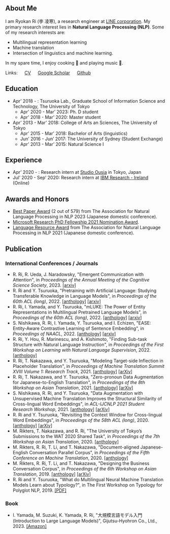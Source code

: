 ## About Me

I am Ryokan Ri (李 凌寒), a research engineer at [LINE corporation](https://linecorp.com/en).
My primary research interest lies in **Natural Language Processing (NLP)**.
Some of my research interests are:

- Multilingual representation learning
- Machine translation
- Intersection of linguistics and machine learning.

In my spare time, I enjoy cooking 🍳 and playing music 🎸.

Links: &emsp;
[CV](/assets/resume_research.pdf) &emsp;
[Google Scholar](https://scholar.google.co.jp/citations?user=z9is5FAAAAAJ) &emsp;
[Github](https://github.com/Ryou0634)

## Education

- Apr’ 2018 - : Tsuruoka Lab., Graduate School of Information Science and Technology, The University of Tokyo
  - Apr’ 2020 - Mar’ 2023: Ph. D student
  - Apr’ 2018 - Mar’ 2020: Master student
- Apr’ 2013 - Mar’ 2018: College of Arts an Sciences, The University of Tokyo
  - Apr’ 2015 - Mar’ 2018: Bachelor of Arts (linguistics)
  - Jun’ 2016 - Jun’ 2017: The University of Sydney (Student Exchange)
  - Apr’ 2013 - Mar’ 2015: Natural Science Ⅰ

## Experience

- Apr’ 2020 - : Research intern at [Studio Ousia](https://www.ousia.jp/en/) in Tokyo, Japan
- Jul’ 2020 - Sep’ 2020: Research intern at [IBM Research - Ireland](https://www.research.ibm.com/labs/ireland/) (Online)

## Awards and Honors
- [Best Paper Award](https://www.anlp.jp/nlp2023/award.html) (2 out of 579) from The Association for Natural Language Processing in NLP 2023 (Japanese domestic conference).
- [Microsoft Research PhD Fellowship 2021 Nomination Award](https://www.microsoft.com/en-us/research/lab/microsoft-research-asia/articles/eleven-phd-students-are-awarded-the-2021-microsoft-research-asia-fellowship-award/).
- [Language Resource Award](https://www.anlp.jp/nlp2021/award.html) from The Association for Natural Language Processing in NLP 2021 (Japanese domestic conference).


## Publication

### International Conferences / Journals

- R. Ri, R. Ueda, J. Naradowsky, "Emergent Communication with Attention", in *Proceedings of the Annual Meeting of the Cognitive Science Society*, 2023. [[arxiv]](https://arxiv.org/abs/2305.10920)
- R. Ri and Y. Tsuruoka, "Pretraining with Artificial Language: Studying Transferable Knowledge in Language Models", in *Proceedings of the 60th ACL (long)*, 2022. [[anthology]](https://aclanthology.org/2022.acl-long.504/) [[arxiv]](https://arxiv.org/abs/2203.10326/)
- R. Ri, I. Yamada, and Y. Tsuruoka, "mLUKE: The Power of Entity Representations in Multilingual Pretrained Language Models", in *Proceedings of the 60th ACL (long)*, 2022. [[anthology]](https://aclanthology.org/2022.acl-long.505/) [[arxiv]](https://arxiv.org/abs/2110.08151/)
- S. Nishikawa, R. Ri, I. Yamada, Y. Tsuruoka, and I. Echizen, "EASE: Entity-Aware Contrastive Learning of Sentence Embedding", in *Proceedings of NAACL*, 2022. [[anthology]](https://aclanthology.org/2022.naacl-main.284/) [[arxiv]](https://arxiv.org/abs/2205.04260/)
- R. Ri, Y. Hou, R. Marinescu, and A. Kishimoto, "Finding Sub-task Structure with Natural Language Instruction", in *Proceedings of the First Workshop on Learning with Natural Language Supervision*, 2022. [[anthology]](https://aclanthology.org/2022.lnls-1.1/)
- R. Ri, T. Nakazawa, and Y. Tsuruoka, "Modeling Target-side Inflection in Placeholder Translation", in *Proceedings of Machine Translation Summit XVIII Volume 1: Research Track*, 2021. [[anthology]](https://aclanthology.org/2021.mtsummit-research.19/) [[arXiv]](https://arxiv.org/abs/2107.00334)
- R. Ri, T. Nakazawa, and Y. Tsuruoka, "Zero-pronoun Data Augmentation for Japanese-to-English Translation", in *Proceedings of the 8th Workshop on Asian Translation*, 2021. [[anthology]](https://aclanthology.org/2021.wat-1.11/) [[arXiv]](https://arxiv.org/abs/2107.00318)
- S. Nishikawa, R. Ri, and Y. Tsuruoka, "Data Augmentation with Unsupervised Machine Translation Improves the Structural Similarity of Cross-lingual Word Embeddings", in *ACL-IJCNLP 2021 Student Research Workshop*, 2021. [[anthology]](https://aclanthology.org/2021.acl-srw.17/) [[arXiv]](https://arxiv.org/abs/2006.00262)
- R. Ri and Y. Tsuruoka, "Revisiting the Context Window for Cross-lingual Word Embeddings", in *Proceedings of the 58th ACL (long)*, 2020. [[anthology]](https://www.aclweb.org/anthology/2020.acl-main.94/) [[arXiv]](https://arxiv.org/abs/2004.10813)
- M. Rikters, T. Nakazawa, and R. Ri, "The University of Tokyo’s Submissions to the WAT 2020 Shared Task", in *Proceedings of the 7th Workshop on Asian Translation*, 2020. [[anthology]](https://www.aclweb.org/anthology/2020.wat-1.18)
- M. Rikters, R. Ri, T. Li, and T. Nakazawa, "Document-aligned Japanese-English Conversation Parallel Corpus", in *Proceedings of the Fifth Conference on Machine Translation*, 2020. [[anthology]](https://www.aclweb.org/anthology/2020.wmt-1.74)
- M. Rikters, R. Ri, T. Li, and T. Nakazawa, "Designing the Business Conversation Corpus", in *Proceedings of the 6th Workshop on Asian Translation*, 2019. [[anthology]](https://www.aclweb.org/anthology/D19-5204/) [[arXiv]](https://arxiv.org/abs/2008.01940)
- R. Ri and Y. Tsuruoka, "What do Multilingual Neural Machine Translation Models Learn about Typology?", in The First Workshop on Typology for Polyglot NLP, 2019. [[PDF]](https://typology-and-nlp.github.io/2019/assets/2019/papers/6.pdf)


### Book

- I. Yamada, M. Suzuki, K. Yamada, R. Ri, "大規模言語モデル入門 (Introduction to Large Language Models)", Gijutsu-Hyohron Co., Ltd., 2023. [[Amazon]](https://www.amazon.co.jp/dp/4297136333?ref_=cm_sw_r_cp_ud_dp_V5GSQQDC95V10924G94S)

